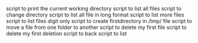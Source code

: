 script to print the current working directory
script to list all files
script to change directory
script to list all file in long format
script to list more files
script to list files digit only
script to create firstdirectory in /tmp/ file 
script to move a file from one folder to another
script to delete my first file
script to delete my first deletion
script to back
script to list
